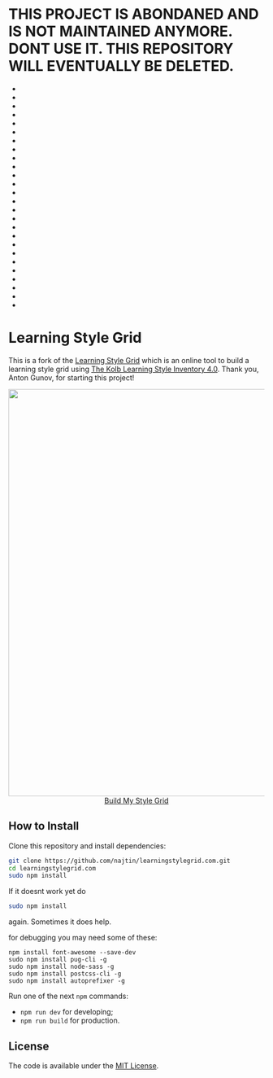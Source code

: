 # THIS PROJECT IS ABONDANED AND IS NOT MAINTAINED ANYMORE. DONT USE IT. THIS REPOSITORY WILL EVENTUALLY BE DELETED.

-
-
-
-
-
-
-
-
-
-
-
-
-
-
-
-
-
-
-
-
-
-
-
-
-
-

# Learning Style Grid

This is a fork of the [Learning Style Grid](http://learningstylegrid.com) which is an online tool to build a learning style grid using [The Kolb Learning Style Inventory 4.0](https://learningfromexperience.com/research-library/the-kolb-learning-style-inventory-4-0/).
Thank you, Anton Gunov, for starting this project!

<p align="center">
  <a href="http://learningstylegrid.com/" target="_blank">
    <img src="learningstylegrid.png" width="800px">
    <br>
    Build My Style Grid
  </a>  
</p>

## How to Install

Clone this repository and install dependencies:

```bash
git clone https://github.com/najtin/learningstylegrid.com.git
cd learningstylegrid.com
sudo npm install 
```
If it doesnt work yet do 

```bash
sudo npm install 
```
again. Sometimes it does help.

for debugging you may need some of these:
```
npm install font-awesome --save-dev
sudo npm install pug-cli -g
sudo npm install node-sass -g
sudo npm install postcss-cli -g
sudo npm install autoprefixer -g
```

Run one of the next `npm` commands:

* `npm run dev` for developing;
* `npm run build` for production.

## License

The code is available under the [MIT License](LICENSE).
